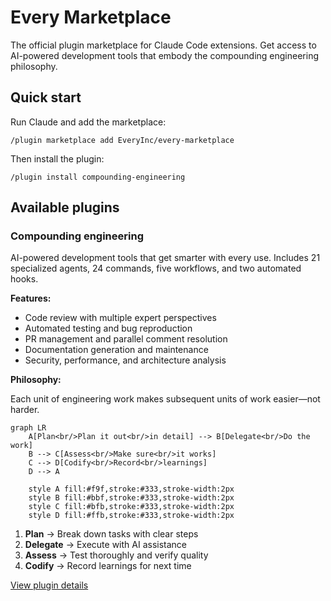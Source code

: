 # Every Marketplace

The official plugin marketplace for Claude Code extensions. Get access to AI-powered development tools that embody the compounding engineering philosophy.

## Quick start

Run Claude and add the marketplace:

```
/plugin marketplace add EveryInc/every-marketplace
```

Then install the plugin:

```
/plugin install compounding-engineering
```

## Available plugins

### Compounding engineering

AI-powered development tools that get smarter with every use. Includes 21 specialized agents, 24 commands, five workflows, and two automated hooks.

**Features:**
- Code review with multiple expert perspectives
- Automated testing and bug reproduction
- PR management and parallel comment resolution
- Documentation generation and maintenance
- Security, performance, and architecture analysis

**Philosophy:**

Each unit of engineering work makes subsequent units of work easier—not harder.

```mermaid
graph LR
    A[Plan<br/>Plan it out<br/>in detail] --> B[Delegate<br/>Do the work]
    B --> C[Assess<br/>Make sure<br/>it works]
    C --> D[Codify<br/>Record<br/>learnings]
    D --> A

    style A fill:#f9f,stroke:#333,stroke-width:2px
    style B fill:#bbf,stroke:#333,stroke-width:2px
    style C fill:#bfb,stroke:#333,stroke-width:2px
    style D fill:#ffb,stroke:#333,stroke-width:2px
```

1. **Plan** → Break down tasks with clear steps
2. **Delegate** → Execute with AI assistance
3. **Assess** → Test thoroughly and verify quality
4. **Codify** → Record learnings for next time

[View plugin details](./plugins/compounding-engineering/README.md)
